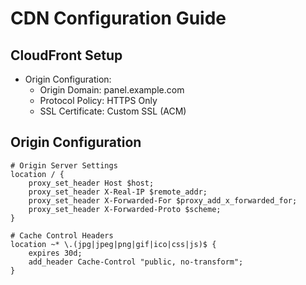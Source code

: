 # CDN Configuration Guide

## CloudFront Setup
- Origin Configuration:
  - Origin Domain: panel.example.com
  - Protocol Policy: HTTPS Only
  - SSL Certificate: Custom SSL (ACM)

## Origin Configuration
```nginx
# Origin Server Settings
location / {
    proxy_set_header Host $host;
    proxy_set_header X-Real-IP $remote_addr;
    proxy_set_header X-Forwarded-For $proxy_add_x_forwarded_for;
    proxy_set_header X-Forwarded-Proto $scheme;
}

# Cache Control Headers
location ~* \.(jpg|jpeg|png|gif|ico|css|js)$ {
    expires 30d;
    add_header Cache-Control "public, no-transform";
}
